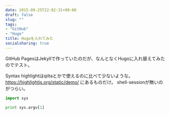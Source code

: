 ```yaml
---
date: 2015-09-25T22:02:31+09:00
draft: false
slug: ""
tags:
- "GitHub"
- "Hugo"
title: Hugoを入れてみた
socialsharing: true
---
```

GitHub PagesはJekyllで作っていたのだが、なんとなくHugoに入れ替えてみたのでテスト。
<!--more-->
Syntax highlightはqiitaとかで使えるのに比べて少ないような。https://highlightjs.org/static/demo/ にあるものだけ。
shell-sessionが無いのがつらい。

```python
import sys

print sys.argv[1]
```
